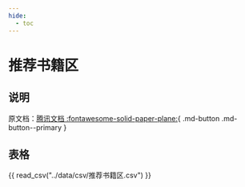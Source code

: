 ```yaml
---
hide:
  - toc
---
```


# 推荐书籍区

## 说明

原文档：[腾讯文档 :fontawesome-solid-paper-plane:](https://docs.qq.com/sheet/DRU5MWHZCTHFGQnhM?tab=q4v4sc){ .md-button .md-button--primary }

## 表格

{{ read_csv("../data/csv/推荐书籍区.csv") }}
